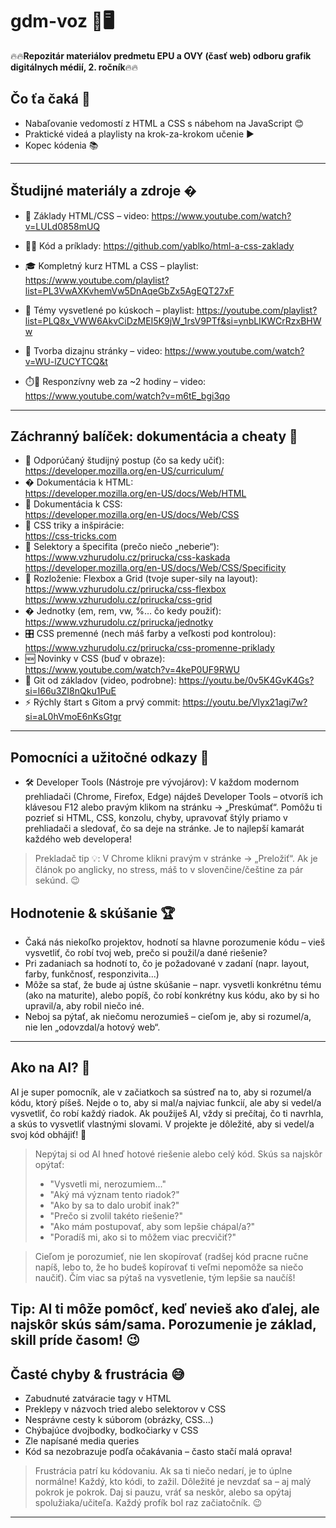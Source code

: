 # gdm-voz  📲🖥️
🔥🔥**Repozitár materiálov predmetu EPU a OVY (časť web) odboru grafik digitálnych médií, 2. ročník**🔥🔥


## Čo ťa čaká 🎯

- Nabaľovanie vedomostí z HTML a CSS s nábehom na JavaScript 😊
- Praktické videá a playlisty na krok-za-krokom učenie ▶️
- Kopec kódenia 📚

---


## Študijné materiály a zdroje �


- 🧱 Základy HTML/CSS – video:
https://www.youtube.com/watch?v=LULd0858mUQ

- 🧑‍💻 Kód a príklady:
https://github.com/yablko/html-a-css-zaklady

- 🎓 Kompletný kurz HTML a CSS – playlist:
https://www.youtube.com/playlist?list=PL3VwAXKvhemVw5DnAqeGbZx5AgEQT27xF

- 🧩 Témy vysvetlené po kúskoch – playlist:
https://youtube.com/playlist?list=PLQ8x_VWW6AkvCiDzMEI5K9jW_1rsV9PTf&si=ynbLIKWCrRzxBHWw

- 🎨 Tvorba dizajnu stránky – video:
https://www.youtube.com/watch?v=WU-lZUCYTCQ&t

- ⏱️📱 Responzívny web za ~2 hodiny – video:
https://www.youtube.com/watch?v=m6tE_bgi3qo


---

## Záchranný balíček: dokumentácia a cheaty 🛟

- 🧭 Odporúčaný študijný postup (čo sa kedy učiť):  
	https://developer.mozilla.org/en-US/curriculum/
- � Dokumentácia k HTML:  
	https://developer.mozilla.org/en-US/docs/Web/HTML
- 🎨 Dokumentácia k CSS:  
	https://developer.mozilla.org/en-US/docs/Web/CSS
- 🧠 CSS triky a inšpirácie:  
	https://css-tricks.com
- 🎯 Selektory a špecifita (prečo niečo „neberie“):  
	https://www.vzhurudolu.cz/prirucka/css-kaskada  
	https://developer.mozilla.org/en-US/docs/Web/CSS/Specificity
- 🧱 Rozloženie: Flexbox a Grid (tvoje super-sily na layout):  
	https://www.vzhurudolu.cz/prirucka/css-flexbox  
	https://www.vzhurudolu.cz/prirucka/css-grid
- � Jednotky (em, rem, vw, %… čo kedy použiť):  
	https://www.vzhurudolu.cz/prirucka/jednotky
- 🎛️ CSS premenné (nech máš farby a veľkosti pod kontrolou):  
	https://www.vzhurudolu.cz/prirucka/css-promenne-priklady
- 🆕 Novinky v CSS (buď v obraze):  
	https://www.youtube.com/watch?v=4keP0UF9RWU
- 🐙 Git od základov (video, podrobne):
	https://youtu.be/0v5K4GvK4Gs?si=l66u3ZI8nQku1PuE
- ⚡ Rýchly štart s Gitom a prvý commit:
	https://youtu.be/Vlyx21agi7w?si=aL0hVmoE6nKsGtgr

---

## Pomocníci a užitočné odkazy 🧰

 
 - 🛠️ Developer Tools (Nástroje pre vývojárov):
	 V každom modernom prehliadači (Chrome, Firefox, Edge) nájdeš Developer Tools – otvoríš ich klávesou F12 alebo pravým klikom na stránku → „Preskúmať“. Pomôžu ti pozrieť si HTML, CSS, konzolu, chyby, upravovať štýly priamo v prehliadači a sledovať, čo sa deje na stránke. Je to najlepší kamarát každého web developera!


> Prekladač tip 💡: V Chrome klikni pravým v stránke → „Preložiť“. Ak je článok po anglicky, no stress, máš to v slovenčine/češtine za pár sekúnd. 😉



## Hodnotenie & skúšanie 🏆

- Čaká nás niekoľko projektov, hodnotí sa hlavne porozumenie kódu – vieš vysvetliť, čo robí tvoj web, prečo si použil/a dané riešenie?
- Pri zadaniach sa hodnotí to, čo je požadované v zadaní (napr. layout, farby, funkčnosť, responzivita...)
- Môže sa stať, že bude aj ústne skúšanie – napr. vysvetli konkrétnu tému (ako na maturite), alebo popíš, čo robí konkrétny kus kódu, ako by si ho upravil/a, aby robil niečo iné.
- Neboj sa pýtať, ak niečomu nerozumieš – cieľom je, aby si rozumel/a, nie len „odovzdal/a hotový web“.


---

## Ako na AI? 🤖


AI je super pomocník, ale v začiatkoch sa sústreď na to, aby si rozumel/a kódu, ktorý píšeš. Nejde o to, aby si mal/a najviac funkcií, ale aby si vedel/a vysvetliť, čo robí každý riadok. Ak použiješ AI, vždy si prečítaj, čo ti navrhla, a skús to vysvetliť vlastnými slovami. V projekte je dôležité, aby si vedel/a svoj kód obhájiť! 💬

> Nepýtaj si od AI hneď hotové riešenie alebo celý kód. Skús sa najskôr opýtať:
> - "Vysvetli mi, nerozumiem..."
> - "Aký má význam tento riadok?"
> - "Ako by sa to dalo urobiť inak?"
> - "Prečo si zvolil takéto riešenie?"
> - "Ako mám postupovať, aby som lepšie chápal/a?"
> - "Poradíš mi, ako si to môžem viac precvičiť?"

> Cieľom je porozumieť, nie len skopírovať (radšej kód pracne ručne napíš, lebo to, že ho budeš kopírovať ti veľmi nepomôže sa niečo naučiť). Čím viac sa pýtaš na vysvetlenie, tým lepšie sa naučíš!

Tip: AI ti môže pomôcť, keď nevieš ako ďalej, ale najskôr skús sám/sama. Porozumenie je základ, skill príde časom! 😉
---

## Časté chyby & frustrácia 😅

- Zabudnuté zatváracie tagy v HTML
- Preklepy v názvoch tried alebo selektorov v CSS
- Nesprávne cesty k súborom (obrázky, CSS...)
- Chýbajúce dvojbodky, bodkočiarky v CSS
- Zle napísané media queries
- Kód sa nezobrazuje podľa očakávania – často stačí malá oprava!

> Frustrácia patrí ku kódovaniu. Ak sa ti niečo nedarí, je to úplne normálne! Každý, kto kódi, to zažil. Dôležité je nevzdať sa – aj malý pokrok je pokrok. Daj si pauzu, vráť sa neskôr, alebo sa opýtaj spolužiaka/učiteľa. Každý profík bol raz začiatočník. 😉

---

